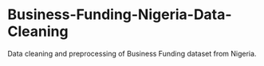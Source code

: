 # Business-Funding-Nigeria-Data-Cleaning
Data cleaning and preprocessing of Business Funding dataset from Nigeria.
